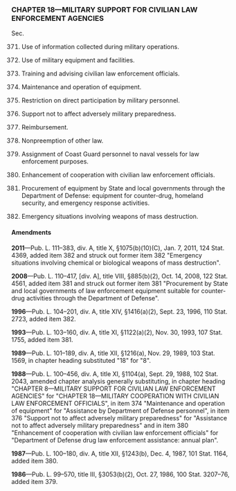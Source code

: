 ### **CHAPTER 18—MILITARY SUPPORT FOR CIVILIAN LAW ENFORCEMENT AGENCIES** ###

Sec.

371. Use of information collected during military operations.

372. Use of military equipment and facilities.

373. Training and advising civilian law enforcement officials.

374. Maintenance and operation of equipment.

375. Restriction on direct participation by military personnel.

376. Support not to affect adversely military preparedness.

377. Reimbursement.

378. Nonpreemption of other law.

379. Assignment of Coast Guard personnel to naval vessels for law enforcement purposes.

380. Enhancement of cooperation with civilian law enforcement officials.

381. Procurement of equipment by State and local governments through the Department of Defense: equipment for counter-drug, homeland security, and emergency response activities.

382. Emergency situations involving weapons of mass destruction.

#### Amendments ####

**2011**—Pub. L. 111–383, div. A, title X, §1075(b)(10)(C), Jan. 7, 2011, 124 Stat. 4369, added item 382 and struck out former item 382 "Emergency situations involving chemical or biological weapons of mass destruction".

**2008**—Pub. L. 110–417, [div. A], title VIII, §885(b)(2), Oct. 14, 2008, 122 Stat. 4561, added item 381 and struck out former item 381 "Procurement by State and local governments of law enforcement equipment suitable for counter-drug activities through the Department of Defense".

**1996**—Pub. L. 104–201, div. A, title XIV, §1416(a)(2), Sept. 23, 1996, 110 Stat. 2723, added item 382.

**1993**—Pub. L. 103–160, div. A, title XI, §1122(a)(2), Nov. 30, 1993, 107 Stat. 1755, added item 381.

**1989**—Pub. L. 101–189, div. A, title XII, §1216(a), Nov. 29, 1989, 103 Stat. 1569, in chapter heading substituted "18" for "8".

**1988**—Pub. L. 100–456, div. A, title XI, §1104(a), Sept. 29, 1988, 102 Stat. 2043, amended chapter analysis generally substituting, in chapter heading "CHAPTER 8—MILITARY SUPPORT FOR CIVILIAN LAW ENFORCEMENT AGENCIES" for "CHAPTER 18—MILITARY COOPERATION WITH CIVILIAN LAW ENFORCEMENT OFFICIALS", in item 374 "Maintenance and operation of equipment" for "Assistance by Department of Defense personnel", in item 376 "Support not to affect adversely military preparedness" for "Assistance not to affect adversely military preparedness" and in item 380 "Enhancement of cooperation with civilian law enforcement officials" for "Department of Defense drug law enforcement assistance: annual plan".

**1987**—Pub. L. 100–180, div. A, title XII, §1243(b), Dec. 4, 1987, 101 Stat. 1164, added item 380.

**1986**—Pub. L. 99–570, title III, §3053(b)(2), Oct. 27, 1986, 100 Stat. 3207–76, added item 379.